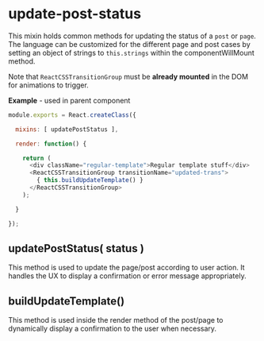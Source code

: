 update-post-status
==================

This mixin holds common methods for updating the status of a `post` or `page`. The language can be customized for the different page and post cases by setting an object of strings to `this.strings` within the componentWillMount method.

Note that `ReactCSSTransitionGroup` must be **already mounted** in the DOM for animations to trigger.

**Example** - used in parent component

```javascript
module.exports = React.createClass({

  mixins: [ updatePostStatus ],

  render: function() {

    return (
      <div className="regular-template">Regular template stuff</div>
      <ReactCSSTransitionGroup transitionName="updated-trans">
        { this.buildUpdateTemplate() }
      </ReactCSSTransitionGroup>
    );

  }

});
```

## updatePostStatus( status )
This method is used to update the page/post according to user action. It handles the UX to display a confirmation or error message appropriately.

## buildUpdateTemplate()
This method is used inside the render method of the post/page to dynamically display a confirmation to the user when necessary.
